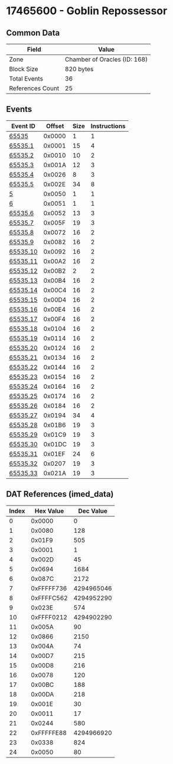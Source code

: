 # 17465600 - Goblin Repossessor

## Common Data

| Field            | Value                        |
|------------------|------------------------------|
| Zone             | Chamber of Oracles (ID: 168) |
| Block Size       | 820 bytes                    |
| Total Events     | 36                           |
| References Count | 25                           |

## Events

| Event ID                  | Offset   |   Size |   Instructions |
|---------------------------|----------|--------|----------------|
| [65535](./65535.md)       | 0x0000   |      1 |              1 |
| [65535.1](./65535.1.md)   | 0x0001   |     15 |              4 |
| [65535.2](./65535.2.md)   | 0x0010   |     10 |              2 |
| [65535.3](./65535.3.md)   | 0x001A   |     12 |              3 |
| [65535.4](./65535.4.md)   | 0x0026   |      8 |              3 |
| [65535.5](./65535.5.md)   | 0x002E   |     34 |              8 |
| [5](./5.md)               | 0x0050   |      1 |              1 |
| [6](./6.md)               | 0x0051   |      1 |              1 |
| [65535.6](./65535.6.md)   | 0x0052   |     13 |              3 |
| [65535.7](./65535.7.md)   | 0x005F   |     19 |              3 |
| [65535.8](./65535.8.md)   | 0x0072   |     16 |              2 |
| [65535.9](./65535.9.md)   | 0x0082   |     16 |              2 |
| [65535.10](./65535.10.md) | 0x0092   |     16 |              2 |
| [65535.11](./65535.11.md) | 0x00A2   |     16 |              2 |
| [65535.12](./65535.12.md) | 0x00B2   |      2 |              2 |
| [65535.13](./65535.13.md) | 0x00B4   |     16 |              2 |
| [65535.14](./65535.14.md) | 0x00C4   |     16 |              2 |
| [65535.15](./65535.15.md) | 0x00D4   |     16 |              2 |
| [65535.16](./65535.16.md) | 0x00E4   |     16 |              2 |
| [65535.17](./65535.17.md) | 0x00F4   |     16 |              2 |
| [65535.18](./65535.18.md) | 0x0104   |     16 |              2 |
| [65535.19](./65535.19.md) | 0x0114   |     16 |              2 |
| [65535.20](./65535.20.md) | 0x0124   |     16 |              2 |
| [65535.21](./65535.21.md) | 0x0134   |     16 |              2 |
| [65535.22](./65535.22.md) | 0x0144   |     16 |              2 |
| [65535.23](./65535.23.md) | 0x0154   |     16 |              2 |
| [65535.24](./65535.24.md) | 0x0164   |     16 |              2 |
| [65535.25](./65535.25.md) | 0x0174   |     16 |              2 |
| [65535.26](./65535.26.md) | 0x0184   |     16 |              2 |
| [65535.27](./65535.27.md) | 0x0194   |     34 |              4 |
| [65535.28](./65535.28.md) | 0x01B6   |     19 |              3 |
| [65535.29](./65535.29.md) | 0x01C9   |     19 |              3 |
| [65535.30](./65535.30.md) | 0x01DC   |     19 |              3 |
| [65535.31](./65535.31.md) | 0x01EF   |     24 |              6 |
| [65535.32](./65535.32.md) | 0x0207   |     19 |              3 |
| [65535.33](./65535.33.md) | 0x021A   |     19 |              3 |

## DAT References (imed_data)

|   Index | Hex Value   |   Dec Value |
|---------|-------------|-------------|
|       0 | 0x0000      |           0 |
|       1 | 0x0080      |         128 |
|       2 | 0x01F9      |         505 |
|       3 | 0x0001      |           1 |
|       4 | 0x002D      |          45 |
|       5 | 0x0694      |        1684 |
|       6 | 0x087C      |        2172 |
|       7 | 0xFFFFF736  |  4294965046 |
|       8 | 0xFFFFC562  |  4294952290 |
|       9 | 0x023E      |         574 |
|      10 | 0xFFFF0212  |  4294902290 |
|      11 | 0x005A      |          90 |
|      12 | 0x0866      |        2150 |
|      13 | 0x004A      |          74 |
|      14 | 0x00D7      |         215 |
|      15 | 0x00D8      |         216 |
|      16 | 0x0078      |         120 |
|      17 | 0x00BC      |         188 |
|      18 | 0x00DA      |         218 |
|      19 | 0x001E      |          30 |
|      20 | 0x0011      |          17 |
|      21 | 0x0244      |         580 |
|      22 | 0xFFFFFE88  |  4294966920 |
|      23 | 0x0338      |         824 |
|      24 | 0x0050      |          80 |
